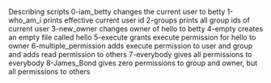 Describing scripts
 0-iam_betty changes the current user to betty
1-who_am_i prints effective current user id
2-groups prints all group ids of current user
 3-new_owner changes owner of hello to betty
4-empty creates an empty file called hello
5-execute grants execute permission for hello to owner
6-multiple_permission adds execute permission to user and group and adds read permission to others
 7-everybody gives all permissions to everybody
8-James_Bond gives zero permissions to group and owner, but all permissions to others
